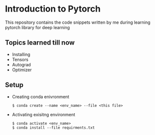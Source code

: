 # Introduction to Pytorch

This repository contains the code snippets written by me during learning pytorch library for deep learning

## Topics learned till now
 - Installing
 - Tensors
 - Autograd
 - Optimizer

## Setup
- Creating conda enivronment
    ```
    $ conda create --name <env_name> --file <this file>
    ```
- Activating exisitng environment
    ```
    $ conda activate <env_name>
    $ conda install --file requirments.txt